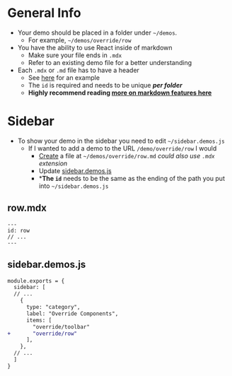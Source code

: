 # General Info

- Your demo should be placed in a folder under `~/demos`. 
  - For example, `~/demos/override/row`
- You have the ability to use React inside of markdown
  - Make sure your file ends in `.mdx`
  - Refer to an existing demo file for a better understanding
- Each `.mdx` or `.md` file has to have a header
  - See [here](example-header.md) for an example
  - The `id` is required and needs to be unique ***per folder***
  - **Highly recommend reading [more on markdown features here](https://v2.docusaurus.io/docs/markdown-features/)**

# Sidebar

- To show your demo in the sidebar you need to edit `~/sidebar.demos.js`
  - If I wanted to add a demo to the URL `/demo/override/row` I would
    - [Create](#row.mdx) a file at `~/demos/override/row.md` *could also use `.mdx` extension*
    - Update [sidebar.demos.js](#sidebar.demos.js)
    - ***The `id`** needs to be the same as the ending of the path you put into `~/sidebar.demos.js`

## row.mdx

```
---
id: row
// ...
---
```

## sidebar.demos.js

```diff
module.exports = {
  sidebar: [
  // ...
    {
      type: "category",
      label: "Override Components",
      items: [
        "override/toolbar"
+       "override/row"
      ],
    },
  // ...
  ]
}
```